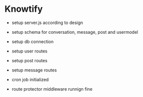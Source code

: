 # Knowtify
- setup server.js according to design
- setup schema for conversation, message, post and usermodel

- setup db connection
- setup user routes
- setup post routes
- setup message routes
- cron job initialized 
- route protector middleware runnign fine
